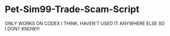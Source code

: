 # Pet-Sim99-Trade-Scam-Script
ONLY WORKS ON CODEX I THINK, HAVEN'T USED IT ANYWHERE ELSE SO I DONT KNOW!!!
